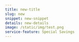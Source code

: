 ```yaml
---
title: new-title
slug: new
snippet: new-snippet
details: new-details
image: /static/img/test.png
service-feature: Special Savings
---
```

